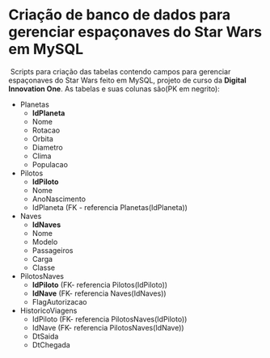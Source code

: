 # Criação de banco de dados para gerenciar espaçonaves do Star Wars em MySQL

​	Scripts para criação das tabelas contendo campos para gerenciar espaçonaves do Star Wars feito em MySQL, projeto de curso da **Digital Innovation One**. As tabelas e suas colunas são(PK em negrito):

- Planetas
  - **IdPlaneta**
  - Nome
  - Rotacao
  - Orbita
  - Diametro
  - Clima
  - Populacao
- Pilotos
  - **IdPiloto**
  - Nome
  - AnoNascimento
  - IdPlaneta (FK - referencia Planetas(IdPlaneta))
- Naves
  - **IdNaves**
  - Nome
  - Modelo
  - Passageiros
  - Carga
  - Classe
- PilotosNaves
  - **IdPiloto** (FK- referencia Pilotos(IdPiloto))
  - **IdNave** (FK- referencia Naves(IdNaves))
  - FlagAutorizacao
- HistoricoViagens
  - IdPiloto (FK- referencia PilotosNaves(IdPiloto))
  - IdNave (FK- referencia PilotosNaves(IdNave))
  - DtSaida
  - DtChegada

